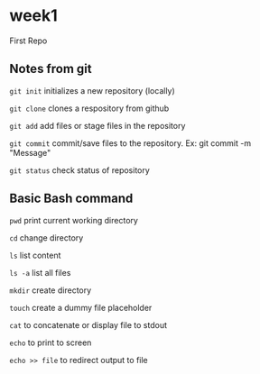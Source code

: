 # week1
First Repo

## Notes from git

`git init` initializes a new repository (locally)

`git clone` clones a respository from github

`git add` add files or stage files in the repository

`git commit` commit/save files to the repository. Ex: git commit -m "Message" <Files>

`git status` check status of repository

## Basic Bash command

`pwd` print current working directory

`cd` change directory

`ls` list content

`ls -a` list all files

`mkdir` create directory

`touch` create a dummy file placeholder

`cat` to concatenate or display file to stdout

`echo` to print to screen

`echo >> file` to redirect output to file
